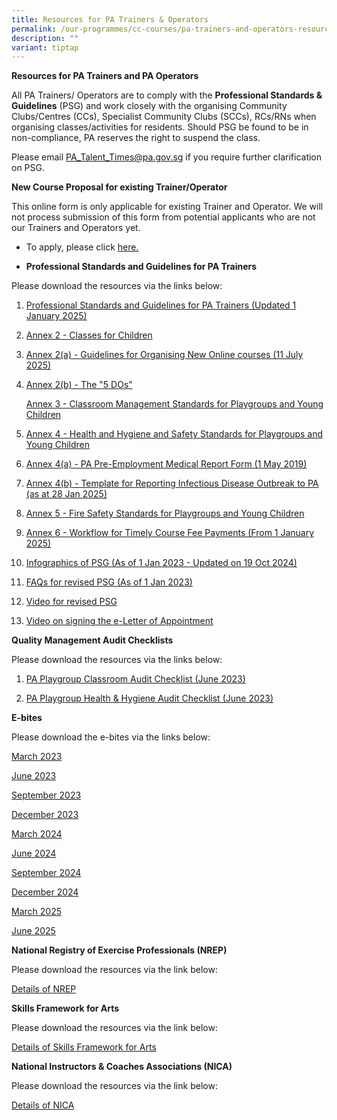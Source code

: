 ```yaml
---
title: Resources for PA Trainers & Operators
permalink: /our-programmes/cc-courses/pa-trainers-and-operators-resources/
description: ""
variant: tiptap
---
```

<p><strong>Resources for PA Trainers and PA Operators</strong>
</p>
<p>All PA Trainers/ Operators are to comply with the <strong>Professional Standards &amp; Guidelines</strong>&nbsp;(PSG)
and work closely with the organising Community Clubs/Centres (CCs), Specialist
Community Clubs (SCCs), RCs/RNs when organising classes/activities for
residents. Should PSG be found to be in non-compliance, PA reserves the
right to suspend the class.</p>
<p>Please email&nbsp;<a href="mailto:PA_Talent_Times@pa.gov.sg" rel="noopener noreferrer nofollow" target="_blank">PA_Talent_Times@pa.gov.sg</a>&nbsp;if
you require further clarification on PSG.</p>
<p><strong>New Course Proposal for existing Trainer/Operator</strong>
</p>
<p>This online form is only applicable for existing Trainer and Operator.
We will not process submission of this form from potential applicants who
are not our Trainers and Operators yet.</p>
<ul data-tight="true" class="tight">
<li>
<p>To apply, please click <a href="https://form.gov.sg/6809a78a0c75b952d7871646" rel="noopener nofollow" target="_blank">here.</a>
</p>
</li>
<li>
<p><strong>Professional Standards and Guidelines for PA Trainers</strong>
</p>
</li>
</ul>
<p>Please download the resources via the links below:</p>
<p></p>
<ol>
<li>
<p><a href="/files/Our Programmes/CC Courses/PSG for PA Trainers/Professional_Standards_and_Guidelines_for_PA_Trainers_Updated1Jan2025.pdf" rel="noopener nofollow" target="_blank">Professional Standards and Guidelines for PA Trainers (Updated 1 January 2025)</a>
</p>
</li>
<li>
<p><a href="/files/Our Programmes/CC Courses/PSG for PA Trainers/2__Annex_2___Classes_for_Children.pdf" rel="noopener nofollow" target="_blank">Annex 2 - Classes for Children</a>
</p>
</li>
<li>
<p><a href="/files/Our Programmes/CC Courses/PSG for PA Trainers/04__Annex_2_a____Guidelines_OnlineCourses__Trainers_Operators__11July2025_.pdf" rel="noopener nofollow" target="_blank">Annex 2(a) - Guidelines for Organising New Online courses (11 July 2025)</a>
</p>
</li>
<li>
<p><a href="/files/Our Programmes/CC Courses/PSG for PA Trainers/4__Annex_2_b____The__5_DOs_.pdf" rel="noopener nofollow" target="_blank">Annex 2(b) - The "5 DOs"</a>
</p>
<p><a href="/files/Our Programmes/CC Courses/PSG for PA Trainers/5__Annex_3___Classroom_Management_Standards_for_Playgroups.pdf" rel="noopener nofollow" target="_blank">Annex 3 - Classroom Management Standards for Playgroups and Young Children</a>
</p>
</li>
<li>
<p><a href="/files/Our Programmes/CC Courses/PSG for PA Trainers/6__Annex_4___Health_Hygiene_and_Safety_Standards_for_Playgroups_and_Young_Children.pdf" rel="noopener nofollow" target="_blank">Annex 4 - Health and Hygiene and Safety Standards for Playgroups and Young Children</a>
</p>
</li>
<li>
<p><a href="/files/Our%20Programmes/CC%20Courses/PSG%20for%20PA%20Trainers/(06a)%20PA%20Pre-Employment%20Medical%20Report%20Form%20(1%20May%202019).pdf" rel="noopener noreferrer nofollow" target="_blank">Annex 4(a) - PA Pre-Employment Medical Report Form (1 May 2019)</a>
</p>
</li>
<li>
<p><a href="/files/Our Programmes/CC Courses/PSG for PA Trainers/Template_for_Reporting_of_Infectious_Disease_Outbreak_to_PA__as_at_28_Jan_2025_.pdf" rel="noopener nofollow" target="_blank">Annex 4(b) - Template for Reporting Infectious Disease Outbreak to PA (as at 28 Jan 2025)</a>
</p>
</li>
<li>
<p><a href="/files/Our Programmes/CC Courses/PSG for PA Trainers/7__Annex_5___Fire_Safety_Standards_for_Playgroups_and_Young_Children.pdf" rel="noopener nofollow" target="_blank">Annex 5 - Fire Safety Standards for Playgroups and Young Children</a>
</p>
</li>
<li>
<p><a href="/files/Our Programmes/CC Courses/PSG for PA Trainers/Annex_6___Workflow_for_Timely_Course_Fee_Payments__From_1_January_2025_.pdf" rel="noopener nofollow" target="_blank">Annex 6 - Workflow for Timely Course Fee Payments (From 1 January 2025)</a>
</p>
</li>
<li>
<p><a href="/files/Our Programmes/CC Courses/PSG for PA Trainers/11__Presentation_slides_for_revised_PSG.pdf" rel="noopener nofollow" target="_blank">Infographics of PSG (As of 1 Jan 2023 - Updated on 19 Oct 2024)</a>
</p>
</li>
<li>
<p><a href="/files/Our%20Programmes/CC%20Courses/PSG%20for%20PA%20Trainers/Frequently%20Asked%20Questions%20for%20PA%20TrainersOperators%20-%20PSG%20(27%20Dec%202022).pdf" rel="noopener noreferrer nofollow" target="_blank">FAQs for revised PSG (As of 1 Jan 2023)</a>
</p>
</li>
<li>
<p><a href="https://go.gov.sg/pahandbook" rel="noopener noreferrer nofollow" target="_blank">Video for revised PSG</a>
</p>
</li>
<li>
<p><a href="https://go.gov.sg/esign" rel="noopener noreferrer nofollow" target="_blank">Video on signing the e-Letter of Appointment</a>
</p>
</li>
</ol>
<p><strong>Quality Management Audit Checklists</strong>
</p>
<p>Please download the resources via the links below:</p>
<ol data-tight="true" class="tight">
<li>
<p><a href="/files/pa%20playgroup%20classroom%20audit%20checklist%20(june%202023).pdf" rel="noopener noreferrer nofollow" target="_blank">PA Playgroup Classroom Audit Checklist (June 2023)</a>
</p>
</li>
<li>
<p><a href="/files/pa%20playgroup%20health%20&amp;%20hygiene%20audit%20checklist%20(jun%202023).pdf" rel="noopener noreferrer nofollow" target="_blank">PA Playgroup Health &amp; Hygiene Audit Checklist (June 2023)</a>
</p>
</li>
</ol>
<p><strong>E-bites</strong>
</p>
<p>Please download the e-bites via the links below:</p>
<p><a href="https://go.gov.sg/ebites-march2023" rel="noopener noreferrer nofollow" target="_blank">March 2023</a>
</p>
<p><a href="https://go.gov.sg/ebies-june2023" rel="noopener noreferrer nofollow" target="_blank">June 2023</a>
</p>
<p><a href="https://file.go.gov.sg/e-bites.png" rel="noopener noreferrer nofollow" target="_blank">September 2023</a>
</p>
<p><a href="https://go.gov.sg/ebites-december2023" rel="noopener noreferrer nofollow" target="_blank">December 2023</a>
</p>
<p><a href="https://file.go.gov.sg/ebites-march2024.png" rel="noopener noreferrer nofollow" target="_blank">March 2024</a>
</p>
<p><a href="https://go.gov.sg/ebites-june2024" rel="noopener noreferrer nofollow" target="_blank">June 2024</a>
</p>
<p><a href="https://go.gov.sg/ebites-sep2024" rel="noopener nofollow" target="_blank">September 2024</a>
</p>
<p><a href="https://go.gov.sg/ebites-dec2024" rel="noopener nofollow" target="_blank">December 2024</a>
</p>
<p><a href="https://go.gov.sg/ebites-mar2025" rel="noopener nofollow" target="_blank">March 2025</a>
</p>
<p><a href="https://go.gov.sg/ebites-jun2025" rel="noopener nofollow" target="_blank">June 2025</a>
</p>
<p><strong>National Registry of Exercise Professionals (NREP)</strong>
</p>
<p>Please download the resources via the link below:</p>
<p><a href="https://www.activesgcircle.gov.sg/nrep/exercise-professionals" rel="noopener noreferrer nofollow" target="_blank">Details of NREP</a>
</p>
<p><strong>Skills Framework for Arts</strong>
</p>
<p>Please download the resources via the link below:</p>
<p><a href="https://www.nac.gov.sg/support/capability-development/skills-framework-for-arts" rel="noopener noreferrer nofollow" target="_blank">Details of Skills Framework for Arts</a>
</p>
<p><strong>National Instructors &amp; Coaches Associations (NICA)</strong>
</p>
<p>Please download the resources via the link below:</p>
<p><a href="https://www.ntuc.org.sg/nica/" rel="noopener noreferrer nofollow" target="_blank">Details of NICA</a>
</p>
